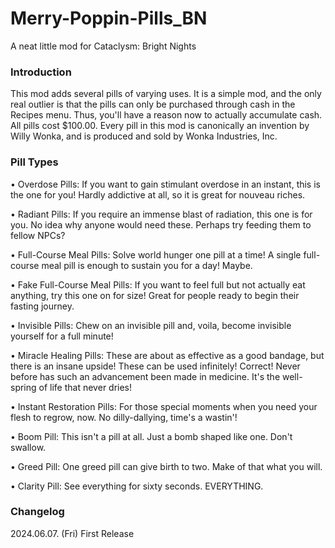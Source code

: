 # Merry-Poppin-Pills_BN
A neat little mod for Cataclysm: Bright Nights
### Introduction
This mod adds several pills of varying uses. It is a simple mod, and the only real outlier is that the pills can only be purchased through cash in the Recipes menu. Thus, you'll have a reason now to actually accumulate cash. All pills cost $100.00. Every pill in this mod is canonically an invention by Willy Wonka, and is produced and sold by Wonka Industries, Inc.
### Pill Types
• Overdose Pills: If you want to gain stimulant overdose in an instant, this is the one for you! Hardly addictive at all, so it is great for nouveau riches.

• Radiant Pills: If you require an immense blast of radiation, this one is for you. No idea why anyone would need these. Perhaps try feeding them to fellow NPCs?

• Full-Course Meal Pills: Solve world hunger one pill at a time! A single full-course meal pill is enough to sustain you for a day! Maybe.

• Fake Full-Course Meal Pills: If you want to feel full but not actually eat anything, try this one on for size! Great for people ready to begin their fasting journey.

• Invisible Pills: Chew on an invisible pill and, voila, become invisible yourself for a full minute!

• Miracle Healing Pills: These are about as effective as a good bandage, but there is an insane upside! These can be used infinitely! Correct! Never before has such an advancement been made in medicine. It's the well-spring of life that never dries!

• Instant Restoration Pills: For those special moments when you need your flesh to regrow, now. No dilly-dallying, time's a wastin'!

• Boom Pill: This isn't a pill at all. Just a bomb shaped like one. Don't swallow.

• Greed Pill: One greed pill can give birth to two. Make of that what you will.

• Clarity Pill: See everything for sixty seconds. EVERYTHING.
### Changelog
2024.06.07. (Fri) First Release
